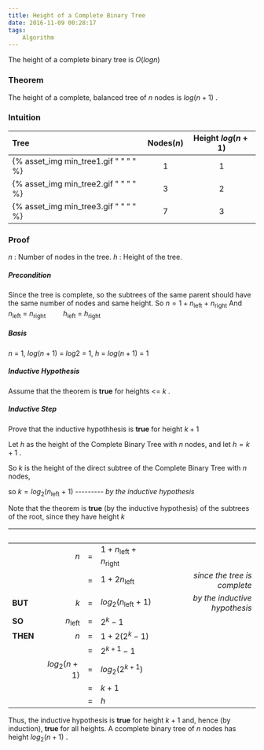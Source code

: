 ```yaml
---
title: Height of a Complete Binary Tree
date: 2016-11-09 00:28:17
tags:
	Algorithm
---
```


The height of a complete binary tree is $O(log n)$

### Theorem ###
The height of a complete, balanced tree of  $n$ nodes is $log(n+1)$ .

### Intuition ###
| Tree | Nodes($n$) | Height $log(n+1)$ |
| :--- | :---: | :---: | 
| {% asset_img min_tree1.gif " " " " %} | 1 | 1 |
| {% asset_img min_tree2.gif " " " " %} | 3 | 2 |
| {% asset_img min_tree3.gif " " " " %} | 7 | 3 |

### Proof ###

$n$ : Number of nodes in the tree.
$h$ : Height of the tree.

##### Precondition #####
Since the tree is complete, so the subtrees of the same parent should have the same number of nodes and same height.
So $n = 1 + n$<sub>left</sub> $+$ $n$<sub>right</sub>
And $n$<sub>left</sub> $=$ $n$<sub>right</sub>
&nbsp;&nbsp;&nbsp;&nbsp;&nbsp;&nbsp;&nbsp;&nbsp;$h$<sub>left</sub> $=$ $h$<sub>right</sub>

##### Basis #####
$n$ = 1, $log(n+1)$ = $log2$ = 1, $h$ = $log(n+1)$ = 1

##### Inductive Hypothesis #####
Assume that the theorem is **true** for heights <= $k$ .
	
##### Inductive Step #####
Prove that the inductive hypothhesis is **true** for height $k + 1$
	
Let $h$ as the height of the Complete Binary Tree with $n$ nodes, 
and let $h = k + 1$ .

So $k$ is the height of the direct subtree of the Complete Binary Tree with $n$ nodes, 

so $k = log_2(n$<sub>left</sub> $+$ $1)$ --------- *by the inductive hypothesis*
 
Note that the theorem is **true** (by the inductive hypothesis) of the subtrees of the root, since they have height $k$

| &nbsp;   | &nbsp;              | &nbsp; | &nbsp;                                         | &nbsp; |
| :---     | ---:                | :---:  | :---                                           | ---: |
| &nbsp;   | $n$                 | $=$    | $1 + n$<sub>left</sub> $+$ $n$<sub>right</sub> | &nbsp; |
| &nbsp;   | &nbsp;              | $=$    | $1 + 2n$<sub>left</sub>                        | *since the tree is complete* |
| **BUT**  | $k$                 | $=$    | $log_2(n$<sub>left</sub> $+$ $1)$              | *by the inductive hypothesis* |
| **SO**   | $n$<sub>left</sub>  | $=$    | $2^k - 1$                                      | &nbsp; |
| **THEN** | $n$                 | $=$    | $1 + 2(2^k - 1)$                               | &nbsp; |
| &nbsp;   | &nbsp;              | $=$    | $2^{k + 1} - 1$                                | &nbsp; |
| &nbsp;   | $log_2(n+1)$        | $=$    | $log_2(2^{k + 1})$                             | &nbsp; |
| &nbsp;   | &nbsp;              | $=$    | $k + 1$                                        | &nbsp; |
| &nbsp;   | &nbsp;              | $=$    | $h$                                            | &nbsp; |



Thus, the inductive hypothesis is **true** for height $k + 1$ and, hence (by induction), **true** for all heights. A ccomplete binary tree of $n$ nodes has height $log_2(n+1)$ .